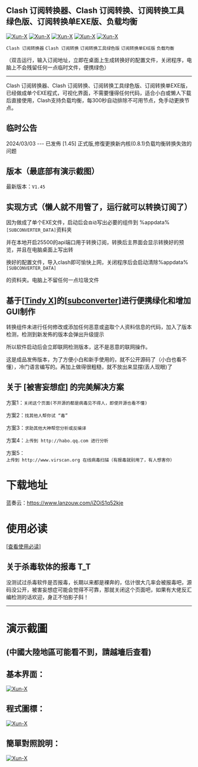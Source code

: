 ## Clash 订阅转换器、Clash 订阅转换、订阅转换工具绿色版、订阅转换单EXE版、负载均衡
[![Xun-X](https://img.shields.io/static/v1?label=作者&message=Xun-X&color=F36CB0)](https://github.com/Xun-X/Subconverter-Portable)
[![Xun-X](https://img.shields.io/static/v1?label=特别感谢&message=Tindy.X&color=97C40F)](https://github.com/Xun-X/Subconverter-Portable)
[![Xun-X](https://img.shields.io/static/v1?label=软件特点&message=免编译、免设置、EXE程序&color=48C21A)](https://github.com/Xun-X/Subconverter-Portable)
[![Xun-X](https://img.shields.io/static/v1?label=软件性质&message=免费、非开源&color=1081C2)](https://github.com/Xun-X/Subconverter-Portable)
[![Xun-X](https://img.shields.io/static/v1?label=获取方式&message=网盘下载&color=F48041)](https://github.com/Xun-X/Subconverter-Portable)

`Clash 订阅转换器` `Clash 订阅转换` `订阅转换工具绿色版` `订阅转换单EXE版` `负载均衡`

（双击运行，输入订阅地址，立即在桌面上生成转换好的配置文件，关闭程序，电脑上不会残留任何一点临时文件，便携绿色）

------------


Clash 订阅转换器、Clash 订阅转换、订阅转换工具绿色版、订阅转换单EXE版，已经做成单个EXE程式，可视化界面，不需要懂得任何代码，适合小白或懒人下载后直接使用，Clash支持负载均衡，每300秒自动排除不可用节点，免手动更换节点。


## 临时公告
2024/03/03 --- 已发佈 [1.45] 正式版,修復更换新内核(0.8.1)负载均衡转换失效的问题


## 版本（最底部有演示截图）
最新版本：`V1.45`


## 实现方式（懒人就不用管了，运行就可以转换订阅了）

因为做成了单个EXE文件，启动后会`自动`写出必要的组件到 %appdata% `[SUBCONVERTER_DATA]`资料夹

并在本地开启25500的api端口用于转换订阅，转换后主界面会显示转换好的预览，并且在电脑桌面上写出转

换好的配置文件，导入clash即可愉快上网，关闭程序后会启动清除%appdata% `[SUBCONVERTER_DATA]`

的资料夹。电脑上不留任何一点垃圾文件


## 基于[[Tindy X](https://github.com/tindy2013 "Tindy X")]的[[subconverter](https://github.com/tindy2013/subconverter "subconverter")]进行便携绿化和增加GUI制作

转换组件未进行任何修改或添加任何恶意或盗取个人资料信息的代码，加入了版本检测，检测到新发佈的版本会弹出升级提示

所以软件启动后会立即联网检测版本，这不是恶意的联网操作。

这是成品发佈版本，为了方便小白和新手使用的，就不公开源码了（小白也看不懂），冷门语言编写的。再加上做得很粗糙，就不放出来显摆(丢人现眼)了


## 关于 [被害妄想症] 的完美解决方案
方案1：`关闭这个页面(不开源的都是病毒见不得人，即使开源也看不懂)`

方案2：`找其他人帮你试 “毒” `

方案3：`求助其他大神帮您分析或反编译`

方案4：`上传到 http://habo.qq.com 进行分析`

方案5：`上传到 http://www.virscan.org 在线病毒扫描（有报毒就别用了，有人想害你）`


# 下载地址


蓝奏云：https://www.lanzouw.com/iZOiS1q52kje


# 使用必读
[[查看使用必读]](https://xun-x.github.io/ "查看使用必读")


## 关于杀毒软体的报毒 T_T
没测试过杀毒软件是否报毒，长期以来都是裸奔的，估计很大几率会被报毒吧，源码没公开，被害妄想症可能会觉得不可靠，那就关闭这个页面吧，如果有大佬反汇编检测的话欢迎，身正不怕影子斜！







------------
# 演示截圖

(中國大陸地區可能看不到，請越墻后查看)
------------


## 基本界面：
[![Xun-X](https://i.ibb.co/0MNcZ5W/Screenshot-GUI.png)](https://github.com/Xun-X/Subconverter-Portable)


## 程式圖標：
[![Xun-X](https://i.ibb.co/S53HxJs/Screenshot-Icon.png)](https://github.com/Xun-X/Subconverter-Portable)


## 簡單對照說明：
[![Xun-X](https://i.ibb.co/RBd9wm1/Screenshot-Main.png)](https://github.com/Xun-X/Subconverter-Portable)


